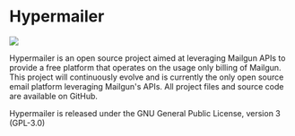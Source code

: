 Hypermailer
===========
<img src="https://travis-ci.org/eBrian/hypermailer.svg?branch=dev" />

Hypermailer is an open source project aimed at leveraging Mailgun APIs to provide a free platform that operates on the usage only billing of Mailgun. This project will continuously evolve and is currently the only open source email platform leveraging Mailgun's APIs. All project files and source code are available on GitHub.

Hypermailer is released under the GNU General Public License, version 3 (GPL-3.0)
